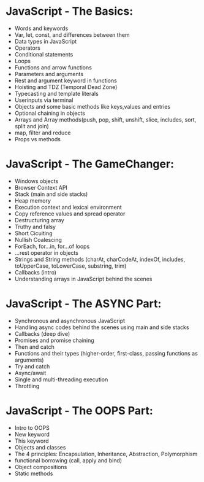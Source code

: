 # JavaScript - The Basics:
- Words and keywords
- Var, let, const, and differences between them
- Data types in JavaScript
- Operators
- Conditional statements
- Loops
- Functions and arrow functions
- Parameters and arguments
- Rest and argument keyword in functions
- Hoisting and TDZ (Temporal Dead Zone)
- Typecasting and template literals
- Userinputs via terminal
- Objects and some basic methods like keys,values and entries
- Optional chaining in objects
- Arrays and Array methods(push, pop, shift, unshift, slice, includes, sort, split and join)
- map, filter and reduce
- Props vs methods

# JavaScript - The GameChanger:
- Windows objects
- Browser Context API
- Stack (main and side stacks)
- Heap memory
- Execution context and lexical environment
- Copy reference values and spread operator
- Destructuring array
- Truthy and falsy
- Short Cicuiting
- Nullish Coalescing
- ForEach, for...in, for...of loops
- ...rest operator in objects
- Strings and String methods (charAt, charCodeAt, indexOf, includes, toUpperCase, toLowerCase, substring, trim)
- Callbacks (intro)
- Understanding arrays in JavaScript behind the scenes

# JavaScript - The ASYNC Part:
- Synchronous and asynchronous JavaScript
- Handling async codes behind the scenes using main and side stacks
- Callbacks (deep dive)
- Promises and promise chaining
- Then and catch
- Functions and their types (higher-order, first-class, passing functions as arguments)
- Try and catch
- Async/await
- Single and multi-threading execution
- Throttling

# JavaScript - The OOPS Part:
- Intro to OOPS
- New keyword
- This keyword
- Objects and classes
- The 4 principles: Encapsulation, Inheritance, Abstraction, Polymorphism
- functional borrowing (call, apply and bind)
- Object compositions
- Static methods
